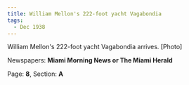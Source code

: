 ```yaml
---  
title: William Mellon's 222-foot yacht Vagabondia  
tags:  
  - Dec 1938  
---  
```

  
William Mellon's 222-foot yacht Vagabondia arrives. [Photo]  
  
Newspapers: **Miami Morning News or The Miami Herald**  
  
Page: **8**, Section: **A** 
